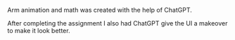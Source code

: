 Arm animation and math was created with the help of ChatGPT.

After completing the assignment I also had ChatGPT give the UI a makeover to make it look better.